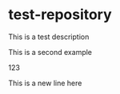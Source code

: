 # test-repository
This is a test description

This is a second example

123

This is a new line here
